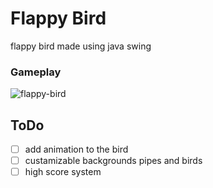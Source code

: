 # Flappy Bird
flappy bird made using java swing

### Gameplay
![flappy-bird](https://github.com/user-attachments/assets/88401efc-d259-43af-8ab1-82fd663efb93)

## ToDo
- [ ] add animation to the bird
- [ ] custamizable backgrounds pipes and birds
- [ ] high score system
